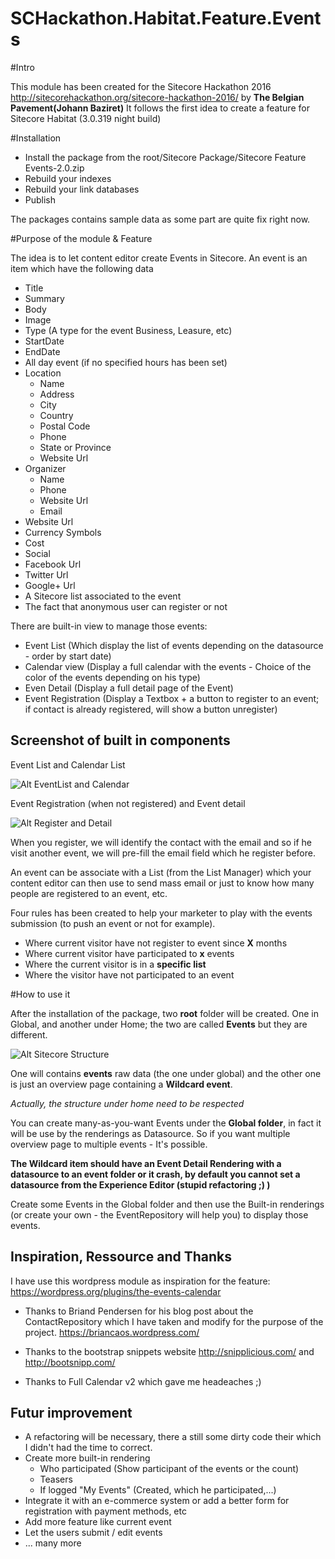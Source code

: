 # SCHackathon.Habitat.Feature.Events

#Intro

This module has been created for the Sitecore Hackathon 2016 http://sitecorehackathon.org/sitecore-hackathon-2016/ by **The Belgian Pavement(Johann Baziret)**
It follows the first idea to create a feature for Sitecore Habitat (3.0.319 night build)

#Installation 

* Install the package from the root/Sitecore Package/Sitecore Feature Events-2.0.zip
* Rebuild your indexes
* Rebuild your link databases
* Publish

The packages contains sample data as some part are quite fix right now.

#Purpose of the module & Feature

The idea is to let content editor create Events in Sitecore. An event is an item which have the following data

* Title
* Summary
* Body
* Image
* Type (A type for the event Business, Leasure, etc) 
* StartDate
* EndDate
* All day event (if no specified hours has been set)
* Location
    * Name
    * Address
    * City
    * Country
    * Postal Code
    * Phone
    * State or Province
    * Website Url
* Organizer
    * Name
    * Phone
    * Website Url
    * Email
* Website Url
* Currency Symbols
* Cost
* Social
* Facebook Url
* Twitter Url
* Google+ Url
* A Sitecore list associated to the event
* The fact that anonymous user can register or not

There are built-in view to manage those events: 

* Event List (Which display the list of events depending on the datasource - order by start date)
* Calendar view (Display a full calendar with the events - Choice of the color of the events depending on his type)
* Even Detail (Display a full detail page of the Event)
* Event Registration (Display a Textbox + a button to register to an event; if contact is already registered, will show a button unregister)

## Screenshot of built in components

Event List and Calendar List 

![Alt EventList and Calendar](.\ReadmeImage\EventListAndCalenderView.png)

Event Registration (when not registered) and Event detail 

![Alt Register and Detail](.\ReadmeImage\DetailAndRegister.png)

When you register, we will identify the contact with the email and so if he visit another event,
we will pre-fill the email field which he register before.

An event can be associate with a List (from the List Manager) which your content editor can then use
to send mass email or just to know how many people are registered to an event, etc. 

Four rules has been created to help your marketer to play with the events submission (to push an event or not for example).

* Where current visitor have not register to event since **X** months
* Where current visitor have participated to **x** events
* Where the current visitor is in a **specific list**
* Where the visitor have not participated to an event


#How to use it

After the installation of the package, two **root** folder will be created. 
One in Global, and another under Home; the two are called **Events** but they are different.

![Alt Sitecore Structure](.\ReadmeImage\sitecoreStructure.png)

One will contains **events** raw data (the one under global) and the other one is just an overview page containing
a **Wildcard event**. 

*Actually, the structure under home need to be respected*

You can create many-as-you-want Events under the **Global folder**, in fact it will be use by
the renderings as Datasource. So if you want multiple overview page to multiple events - It's possible.

**The Wildcard item should have an Event Detail Rendering with a datasource to an event folder or it crash, by default you cannot set a datasource from the Experience Editor (stupid refactoring ;) )** 

Create some Events in the Global folder and then use the Built-in renderings (or create your own - the EventRepository will help you)
to display those events. 

## Inspiration, Ressource and Thanks

I have use this wordpress module as inspiration for the feature: 
https://wordpress.org/plugins/the-events-calendar


* Thanks to Briand Pendersen for his blog post about the ContactRepository which I have taken and modify for the purpose of the project. https://briancaos.wordpress.com/ 
* Thanks to the bootstrap snippets website  http://snipplicious.com/  and http://bootsnipp.com/  

* Thanks to Full Calendar v2 which gave me headeaches ;)

## Futur improvement

* A refactoring will be necessary, there a still some dirty code their which I didn't had the time to correct.
* Create more built-in rendering
    * Who participated (Show participant of the events or the count)
    * Teasers
    * If logged "My Events" (Created, which he participated,...)
* Integrate it with an e-commerce system or add a better form for registration with payment methods, etc
* Add more feature like current event
* Let the users submit / edit events
* ... many more